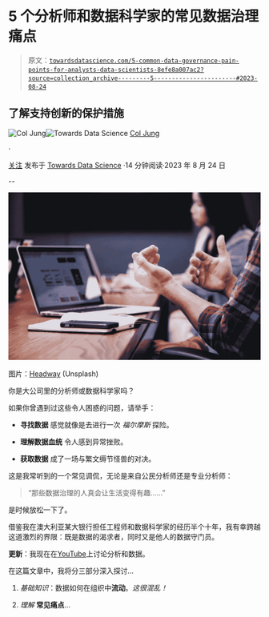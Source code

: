 # 5 个分析师和数据科学家的常见数据治理痛点

> 原文：[`towardsdatascience.com/5-common-data-governance-pain-points-for-analysts-data-scientists-8efe8a007ac2?source=collection_archive---------5-----------------------#2023-08-24`](https://towardsdatascience.com/5-common-data-governance-pain-points-for-analysts-data-scientists-8efe8a007ac2?source=collection_archive---------5-----------------------#2023-08-24)

## 了解支持创新的保护措施

[](https://col-jung.medium.com/?source=post_page-----8efe8a007ac2--------------------------------)![Col Jung](https://col-jung.medium.com/?source=post_page-----8efe8a007ac2--------------------------------)[](https://towardsdatascience.com/?source=post_page-----8efe8a007ac2--------------------------------)![Towards Data Science](https://towardsdatascience.com/?source=post_page-----8efe8a007ac2--------------------------------) [Col Jung](https://col-jung.medium.com/?source=post_page-----8efe8a007ac2--------------------------------)

·

[关注](https://medium.com/m/signin?actionUrl=https%3A%2F%2Fmedium.com%2F_%2Fsubscribe%2Fuser%2F8d4e2c520037&operation=register&redirect=https%3A%2F%2Ftowardsdatascience.com%2F5-common-data-governance-pain-points-for-analysts-data-scientists-8efe8a007ac2&user=Col+Jung&userId=8d4e2c520037&source=post_page-8d4e2c520037----8efe8a007ac2---------------------post_header-----------) 发布于 [Towards Data Science](https://towardsdatascience.com/?source=post_page-----8efe8a007ac2--------------------------------) ·14 分钟阅读·2023 年 8 月 24 日

--

[](https://medium.com/m/signin?actionUrl=https%3A%2F%2Fmedium.com%2F_%2Fbookmark%2Fp%2F8efe8a007ac2&operation=register&redirect=https%3A%2F%2Ftowardsdatascience.com%2F5-common-data-governance-pain-points-for-analysts-data-scientists-8efe8a007ac2&source=-----8efe8a007ac2---------------------bookmark_footer-----------)![](img/c78eba6a2cdcd390971321a0512f7688.png)

图片：[Headway](https://unsplash.com/photos/5QgIuuBxKwM) (Unsplash)

你是大公司里的分析师或数据科学家吗？

如果你曾遇到过这些令人困惑的问题，请举手：

+   **寻找数据** 感觉就像是去进行一次 *福尔摩斯* 探险。

+   **理解数据血统** 令人感到异常挫败。

+   **获取数据** 成了一场与繁文缛节怪兽的对决。

这是我常听到的一个常见调侃，无论是来自公民分析师还是专业分析师：

> “那些数据治理的人真会让生活变得有趣……”

是时候放松一下了。

借鉴我在澳大利亚某大银行担任工程师和数据科学家的经历半个十年，我有幸跨越这道激烈的界限：既是数据的渴求者，同时又是他人的数据守门员。

**更新**：我现在在[YouTube](https://www.youtube.com/@col_builds)上讨论分析和数据。

在这篇文章中，我将分三部分深入探讨…

1.  *基础知识*：数据如何在组织中**流动**。*这很混乱！*

1.  *理解* **常见痛点**…
